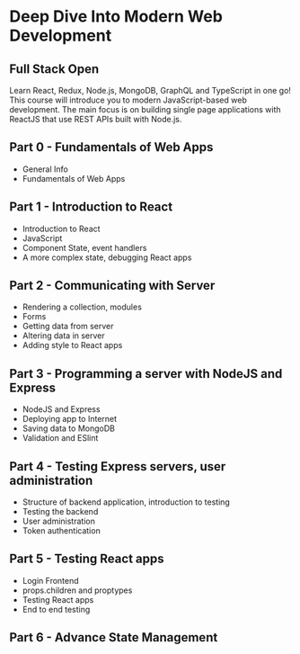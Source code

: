 # Deep Dive Into Modern Web Development
## Full Stack Open

Learn React, Redux, Node.js, MongoDB, GraphQL and TypeScript in one go! This course will introduce you to modern JavaScript-based web development. The main focus is on building single page applications with ReactJS that use REST APIs built with Node.js.

## Part 0 - Fundamentals of Web Apps
- General Info
- Fundamentals of Web Apps

## Part 1 - Introduction to React
- Introduction to React
- JavaScript
- Component State, event handlers
- A more complex state, debugging React apps

## Part 2 - Communicating with Server
- Rendering a collection, modules
- Forms
- Getting data from server
- Altering data in server
- Adding style to React apps

## Part 3 - Programming a server with NodeJS and Express 
- NodeJS and Express
- Deploying app to Internet
- Saving data to MongoDB
- Validation and ESlint

## Part 4 - Testing Express servers, user administration
- Structure of backend application, introduction to testing
- Testing the backend
- User administration
- Token authentication

## Part 5 - Testing React apps
- Login Frontend
- props.children and proptypes
- Testing React apps
- End to end testing

## Part 6 - Advance State Management
